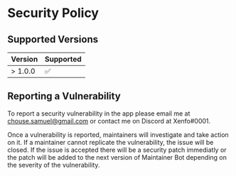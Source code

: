 # Security Policy

## Supported Versions

| Version | Supported          |
| ------- | ------------------ |
| > 1.0.0 | :white_check_mark: |

## Reporting a Vulnerability

To report a security vulnerability in the app please email me at [chouse.samuel@gmail.com](mailto:chouse.samuel@gmail.com) or contact me 
on Discord at Xenfo#0001.

Once a vulnerability is reported, maintainers will investigate and take action on it. If a maintainer cannot 
replicate the vulnerability, the issue will be closed. If the issue is accepted there will be a security patch immediatly or the patch 
will be added to the next version of Maintainer Bot depending on the severity of the vulnerability.
